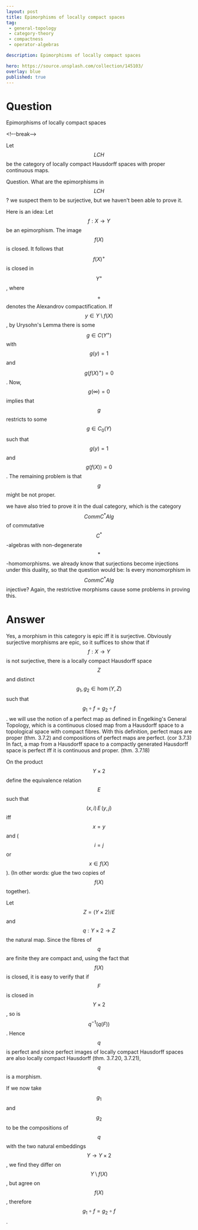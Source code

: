 ```yaml
---
layout: post
title: Epimorphisms of locally compact spaces
tag:
 - general-topology
 - category-theory
 - compactness
 - operator-algebras

description: Epimorphisms of locally compact spaces

hero: https://source.unsplash.com/collection/145103/
overlay: blue 
published: true
---
```


# Question 

Epimorphisms of locally compact spaces

<!–-break-–>


Let $$LCH$$ be the category of locally compact Hausdorff spaces with proper continuous maps.

Question.
 What are the epimorphisms in $$LCH$$?
we suspect them to be surjective, but we haven't been able to prove it.

Here is an idea: Let $$f : X \to Y$$ be an epimorphism.
 The image $$f(X)$$ is closed.
 It follows that $$f(X)^+$$ is closed in $$Y^+$$, where $$+$$ denotes the Alexandrov compactification.
 If $$y \in Y \setminus f(X)$$, by Urysohn's Lemma there is some $$g \in C(Y^+)$$ with $$g(y)=1$$ and $$g(f(X)^+)=0$$.
 Now, $$g(\infty)=0$$ implies that $$g$$ restricts to some $$g \in C_0(Y)$$ such that $$g(y)=1$$ and $$g(f(X))=0$$.
 The remaining problem is that $$g$$ might be not proper.

we have also tried to prove it in the dual category, which is the category $$CommC^*Alg$$ of commutative $$C^*$$-algebras with non-degenerate $$*$$-homomorphisms.
 we already know that surjections become injections under this duality, so that the question would be: Is every monomorphism in $$CommC^*Alg$$ injective? Again, the restrictive morphisms cause some problems in proving this.


# Answer 


Yes, a morphism in this category is epic iff it is surjective. Obviously
surjective morphisms are epic, so it suffices to show that if $$f: X\to Y$$
is not surjective, there is a locally compact Hausdorff space $$Z$$ and distinct $$g_1, g_2 \in \hom(Y,Z)$$ such that $$g_1 \circ f = g_2 \circ f$$.
we will use the notion of a perfect map as defined in Engelking's General Topology, which is a continuous closed map from a Hausdorff space to 
a topological space with compact fibres. With this definition, perfect maps
are proper (thm. 3.7.2) and compositions of perfect maps are perfect. (cor 3.7.3)
In fact, a map from a Hausdorff space to a compactly generated Hausdorff space is 
perfect iff it is continuous and proper. (thm. 3.7.18)

On the product $$Y \times 2$$ define the equivalence relation $$E$$ such that
$$(x, i) \,E\, (y, j)$$ iff $$x = y$$ and ($$i = j$$ or $$x \in f(X)$$). (In 
other words: glue the two copies of $$f(X)$$ together). 

Let $$Z = (Y \times 2)/E$$ and $$q: Y \times 2 \to Z$$ the natural map. Since the fibres of $$q$$ are finite they are compact and, using the fact that $$f(X)$$ is closed, it is easy to verify that if $$F$$ is closed in $$Y \times 2$$, so is $$q^{-1}(q(F))$$. Hence $$q$$ is perfect and since perfect images of locally compact
Hausdorff spaces are also locally compact Hausdorff (thm. 3.7.20, 3.7.21), $$q$$ is a morphism.

If we now take $$g_1$$ and $$g_2$$ to be the compositions of $$q$$ with the 
two natural embeddings $$Y \to Y \times 2$$, we find they differ on $$Y\setminus f(X)$$, but agree on $$f(X)$$,
 therefore $$ g_1 \circ f = g_2 \circ f$$.

